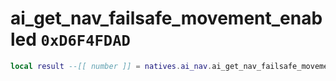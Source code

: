 # ai_get_nav_failsafe_movement_enabled `0xD6F4FDAD`

```lua
local result --[[ number ]] = natives.ai_nav.ai_get_nav_failsafe_movement_enabled(_unk0 --[[ number ]])
```